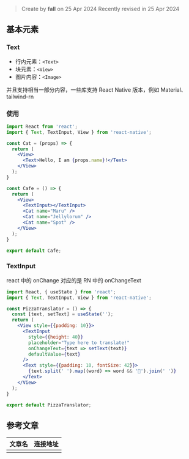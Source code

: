 > Create by **fall** on  25 Apr 2024
> Recently revised in 25 Apr 2024

## 基本元素

### Text

- 行内元素：`<Text>`
- 块元素：`<View>`
- 图片内容：`<Image>`

并且支持相当一部分内容，一些库支持 React Native 版本，例如 Material、tailwind-rn

### 使用

```jsx
import React from 'react';
import { Text, TextInput, View } from 'react-native';

const Cat = (props) => {
  return (
    <View>
      <Text>Hello, I am {props.name}!</Text>
    </View>
  );
}

const Cafe = () => {
  return (
    <View>
      <TextInput></TextInput>
      <Cat name="Maru" />
      <Cat name="Jellylorum" />
      <Cat name="Spot" />
    </View>
  );
}

export default Cafe;
```

### TextInput

react 中的 onChange 对应的是 RN 中的 onChangeText

```jsx
import React, { useState } from 'react';
import { Text, TextInput, View } from 'react-native';

const PizzaTranslator = () => {
  const [text, setText] = useState('');
  return (
    <View style={{padding: 10}}>
      <TextInput
        style={{height: 40}}
        placeholder="Type here to translate!"
        onChangeText={text => setText(text)}
        defaultValue={text}
      />
      <Text style={{padding: 10, fontSize: 42}}>
        {text.split(' ').map((word) => word && '🍕').join(' ')}
      </Text>
    </View>
  );
}

export default PizzaTranslator;
```





## 参考文章

| 文章名 | 连接地址 |
| ------ | -------- |
|        |          |

